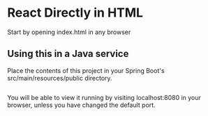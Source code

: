 # React Directly in HTML
Start by opening index.html in any browser

## Using this in a Java service
Place the contents of this project in your Spring Boot's src/main/resources/public directory.
```text

```

You will be able to view it running by visiting localhost:8080 in your browser, unless you have changed the default port.